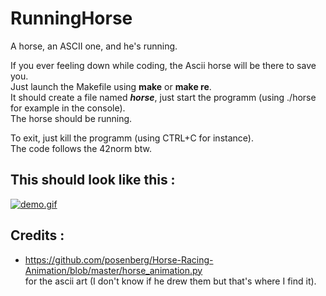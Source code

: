# RunningHorse
A horse, an ASCII one, and he's running.

If you ever feeling down while coding, the Ascii horse will be there to save you.<br>
Just launch the Makefile using **make** or **make re**.<br>
It should create a file named ***horse***, just start the programm (using ./horse for example in the console).<br>
The horse should be running.<br>

To exit, just kill the programm (using CTRL+C for instance).<br>
The code follows the 42norm btw.

## This should look like this :
[![demo.gif](https://github.com/Rockmard/RunningHorse/blob/main/ascii/demo.gif?raw=true)](https://www.youtube.com/watch?v=u5Ho1trvlro&pp=ygULcGV0aXQgcG9uZXk%3D)

## Credits :
- https://github.com/posenberg/Horse-Racing-Animation/blob/master/horse_animation.py<br>
for the ascii art (I don't know if he drew them but that's where I find it).

